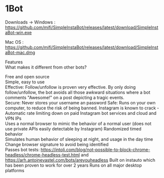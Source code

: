 # 1Bot
   Downloads -> 
Windows : https://github.com/mifi/SimpleInstaBot/releases/latest/download/SimpleInstaBot-win.exe    
    
Mac OS : https://github.com/mifi/SimpleInstaBot/releases/latest/download/SimpleInstaBot-mac.dmg


Features                
What makes it different from other bots?                
                        
Free and open source                
Simple, easy to use         
Effective: Follow/unfollow is proven very effective. By only doing follow/unfollow, the bot avoids all those awkward situations where a bot comments "Awesome!" on a post depicting a tragic events.            
Secure: Never stores your username an password
Safe: Runs on your own computer, to reduce the risk of being banned. Instagram is known to crack - Automatic rate limiting down on paid Instagram bot services and cloud and VPN IPs            
Uses a normal browser to mimic the behavior of a normal user (does not use private APIs easily detectable by Instagram)
Randomized timed behavior               
Simulates human behavior of sleeping at night, and usage in the day time
Change browser signature to avoid being identified      
Passes bot tests: https://intoli.com/blog/not-possible-to-block-chrome-headless/chrome-headless-test.html and https://arh.antoinevastel.com/bots/areyouheadless
Built on instauto which has been proven to work for over 2 years
Runs on all major desktop platforms         
            
